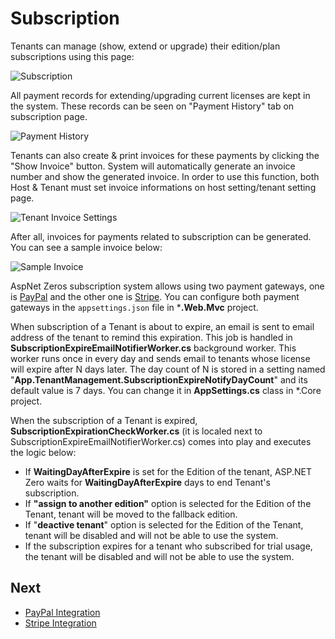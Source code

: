 # Subscription

Tenants can manage (show, extend or upgrade) their edition/plan subscriptions using this page:

<img src="images/subscription-1.png" alt="Subscription" class="img-thumbnail" />

All payment records for extending/upgrading current licenses are kept in the system. These records can be seen on "Payment History" tab on subscription page.

<img src="images/subscription-payment-history-core.png" alt="Payment History" class="img-thumbnail" />

Tenants can also create & print invoices for these payments by clicking the "Show Invoice" button. System will automatically generate an invoice number and show the generated invoice. In order to use this function, both Host & Tenant must set invoice informations on host setting/tenant setting page.

<img src="images/host-settings-invoice.png" alt="Tenant Invoice Settings" class="img-thumbnail" />

After all, invoices for payments related to subscription can be generated. You can see a sample invoice below:

<img src="images/sample-invoice-core.png" alt="Sample Invoice" class="img-thumbnail" />

AspNet Zeros subscription system allows using two payment gateways, one is [PayPal](https://www.paypal.com) and the other one is [Stripe](https://stripe.com/). You can configure both payment gateways in the `appsettings.json` file in ***.Web.Mvc** project.

When subscription of a Tenant is about to expire, an email is sent to email address of the tenant to remind this expiration. This job is handled in **SubscriptionExpireEmailNotifierWorker.cs** background worker. This worker runs once in every day and sends email to tenants whose license will expire after N days later. The day count of N is stored in a setting named "**App.TenantManagement.SubscriptionExpireNotifyDayCount**" and its default value is 7 days. You can change it in **AppSettings.cs** class in *.Core project.

When the subscription of a Tenant is expired, **SubscriptionExpirationCheckWorker.cs** (it is localed next to SubscriptionExpireEmailNotifierWorker.cs) comes into play and executes the logic below:

* If **WaitingDayAfterExpire** is set for the Edition of the tenant, ASP.NET Zero waits for **WaitingDayAfterExpire** days to end Tenant's subscription.
* If **"assign to another edition"** option is selected for the Edition of the Tenant, tenant will be moved to the fallback edition.
* If "**deactive tenant**" option is selected for the Edition of the Tenant, tenant will be disabled and will not be able to use the system.
* If the subscription expires for a tenant who subscribed for trial usage, the tenant will be disabled and will not be able to use the system.

## Next

- [PayPal Integration](Features-Mvc-Core-Subscription-PayPal)
- [Stripe Integration](Features-Mvc-Core-Subscription-Stripe)